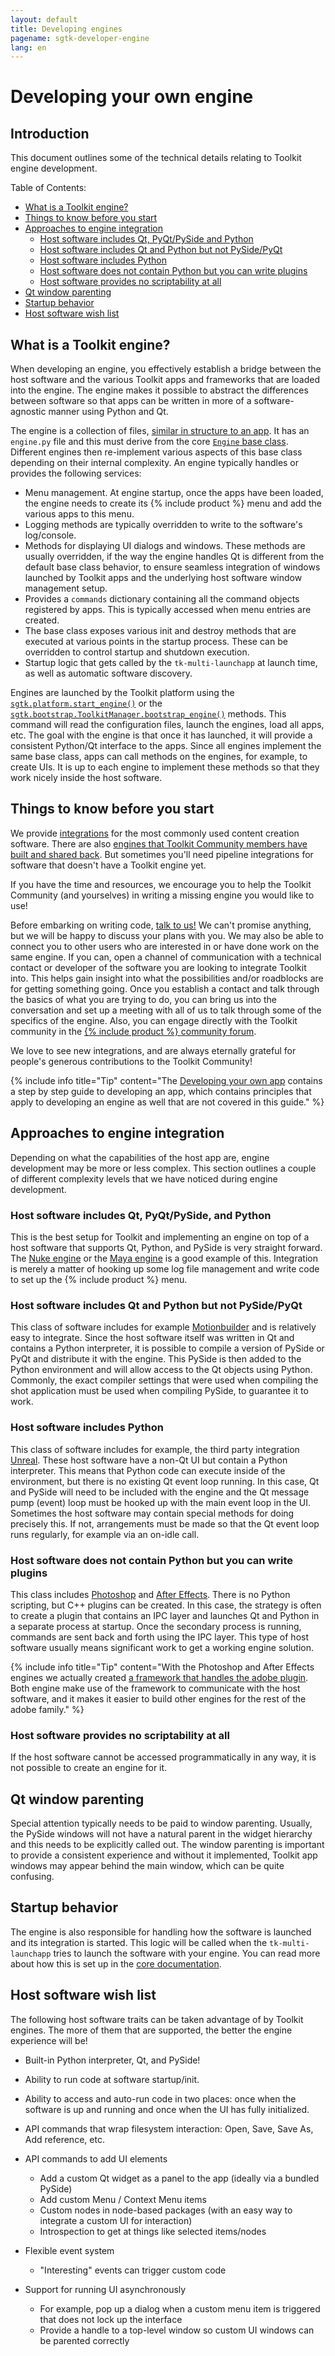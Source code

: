 ```yaml
---
layout: default
title: Developing engines
pagename: sgtk-developer-engine
lang: en
---
```


# Developing your own engine

## Introduction
This document outlines some of the technical details relating to Toolkit engine development.

Table of Contents:
- [What is a Toolkit engine?](#what-is-a-toolkit-engine)
- [Things to know before you start](#things-to-know-before-you-start)
- [Approaches to engine integration](#approaches-to-engine-integration)
    - [Host software includes Qt, PyQt/PySide and Python](#host-software-includes-qt-pyqtpyside-and-python)
    - [Host software includes Qt and Python but not PySide/PyQt](#host-software-includes-qt-and-python-but-not-pysidepyqt)
    - [Host software includes Python](#host-software-includes-python)
    - [Host software does not contain Python but you can write plugins](#host-software-does-not-contain-python-but-you-can-write-plugins)
    - [Host software provides no scriptability at all](#host-software-provides-no-scriptability-at-all)
- [Qt window parenting](#qt-window-parenting)
- [Startup behavior](#startup-behavior)
- [Host software wish list](#host-software-wish-list)

## What is a Toolkit engine?
When developing an engine, you effectively establish a bridge between the host software and the various Toolkit apps and frameworks that are loaded into the engine. 
The engine makes it possible to abstract the differences between software so that apps can be written in more of a software-agnostic manner using Python and Qt.

The engine is a collection of files, [similar in structure to an app](sgtk-developer-app.md#anatomy-of-the-template-starter-app). It has an `engine.py` file and this must derive from the core [`Engine` base class](https://github.com/shotgunsoftware/tk-core/blob/master/python/tank/platform/engine.py). 
Different engines then re-implement various aspects of this base class depending on their internal complexity. 
An engine typically handles or provides the following services:

- Menu management. At engine startup, once the apps have been loaded, the engine needs to create its {% include product %} menu and add the various apps to this menu.
- Logging methods are typically overridden to write to the software's log/console.
- Methods for displaying UI dialogs and windows. These methods are usually overridden, if the way the engine handles Qt is different from the default base class behavior, to ensure seamless integration of windows launched by Toolkit apps and the underlying host software window management setup.
- Provides a `commands` dictionary containing all the command objects registered by apps. This is typically accessed when menu entries are created.
- The base class exposes various init and destroy methods that are executed at various points in the startup process. These can be overridden to control startup and shutdown execution.
- Startup logic that gets called by the `tk-multi-launchapp` at launch time, as well as automatic software discovery.

Engines are launched by the Toolkit platform using the [`sgtk.platform.start_engine()`](https://developer.shotgridsoftware.com/tk-core/platform.html#sgtk.platform.start_engine)  or the [`sgtk.bootstrap.ToolkitManager.bootstrap_engine()`](https://developer.shotgridsoftware.com/tk-core/initializing.html#sgtk.bootstrap.ToolkitManager.bootstrap_engine) methods. 
This command will read the configuration files, launch the engines, load all apps, etc.
The goal with the engine is that once it has launched, it will provide a consistent Python/Qt interface to the apps. 
Since all engines implement the same base class, apps can call methods on the engines, for example, to create UIs. 
It is up to each engine to implement these methods so that they work nicely inside the host software.

## Things to know before you start

We provide [integrations](https://developer.shotgridsoftware.com/162eaa4b/) for the most commonly used content creation software.
There are also [engines that Toolkit Community members have built and shared back](https://developer.shotgridsoftware.com/58a557ee/). But sometimes you'll need pipeline integrations for software that doesn't have a Toolkit engine yet. 

If you have the time and resources, we encourage you to help the Toolkit Community (and yourselves) in writing a missing engine you would like to use!

Before embarking on writing code, [talk to us!](https://knowledge.autodesk.com/contact-support) We can't promise anything, but we will be happy to discuss your plans with you. 
We may also be able to connect you to other users who are interested in or have done work on the same engine.
If you can, open a channel of communication with a technical contact or developer of the software you are looking to integrate Toolkit into. 
This helps gain insight into what the possibilities and/or roadblocks are for getting something going. 
Once you establish a contact and talk through the basics of what you are trying to do, you can bring us into the conversation and set up a meeting with all of us to talk through some of the specifics of the engine.
Also, you can engage directly with the Toolkit community in the [{% include product %} community forum](https://community.shotgridsoftware.com/c/pipeline). 

We love to see new integrations, and are always eternally grateful for people's generous contributions to the Toolkit Community!

{% include info title="Tip" content="The [Developing your own app](sgtk-developer-app.md) contains a step by step guide to developing an app, which contains principles that apply to developing an engine as well that are not covered in this guide." %}

## Approaches to engine integration

Depending on what the capabilities of the host app are, engine development may be more or less complex. 
This section outlines a couple of different complexity levels that we have noticed during engine development.


### Host software includes Qt, PyQt/PySide, and Python
This is the best setup for Toolkit and implementing an engine on top of a host software that supports Qt, Python, and PySide is very straight forward. 
The [Nuke engine](https://github.com/shotgunsoftware/tk-nuke) or the [Maya engine](https://github.com/shotgunsoftware/tk-maya) is a good example of this. Integration is merely a matter of hooking up some log file management and write code to set up the {% include product %} menu.


### Host software includes Qt and Python but not PySide/PyQt
This class of software includes for example [Motionbuilder](https://github.com/shotgunsoftware/tk-motionbuilder) and is relatively easy to integrate. 
Since the host software itself was written in Qt and contains a Python interpreter, it is possible to compile a version of PySide or PyQt and distribute it with the engine.
This PySide is then added to the Python environment and will allow access to the Qt objects using Python. 
Commonly, the exact compiler settings that were used when compiling the shot application must be used when compiling PySide, to guarantee it to work.


### Host software includes Python
This class of software includes for example, the third party integration [Unreal](https://github.com/ue4plugins/tk-unreal).
These host software have a non-Qt UI but contain a Python interpreter. 
This means that Python code can execute inside of the environment, but there is no existing Qt event loop running. 
In this case, Qt and PySide will need to be included with the engine and the Qt message pump (event) loop must be hooked up with the main event loop in the UI. 
Sometimes the host software may contain special methods for doing precisely this. 
If not, arrangements must be made so that the Qt event loop runs regularly, for example via an on-idle call.


### Host software does not contain Python but you can write plugins
This class includes [Photoshop](https://github.com/shotgunsoftware/tk-photoshopcc) and [After Effects](https://github.com/shotgunsoftware/tk-aftereffects).
There is no Python scripting, but C++ plugins can be created. 
In this case, the strategy is often to create a plugin that contains an IPC layer and launches Qt and Python in a separate process at startup.
 Once the secondary process is running, commands are sent back and forth using the IPC layer. 
 This type of host software usually means significant work to get a working engine solution.
 
 {% include info title="Tip" content="With the Photoshop and After Effects engines we actually created [a framework that handles the adobe plugin](https://github.com/shotgunsoftware/tk-framework-adobe).
  Both engine make use of the framework to communicate with the host software, and it makes it easier to build other engines for the rest of the adobe family." %}


### Host software provides no scriptability at all
If the host software cannot be accessed programmatically in any way, it is not possible to create an engine for it.


## Qt window parenting
Special attention typically needs to be paid to window parenting. 
Usually, the PySide windows will not have a natural parent in the widget hierarchy and this needs to be explicitly called out. 
The window parenting is important to provide a consistent experience and without it implemented, Toolkit app windows may appear behind the main window, which can be quite confusing.

## Startup behavior
The engine is also responsible for handling how the software is launched and its integration is started. 
This logic will be called when the `tk-multi-launchapp` tries to launch the software with your engine.
You can read more about how this is set up in the [core documentation](https://developer.shotgridsoftware.com/tk-core/initializing.html?highlight=create_engine_launcher#launching-software).

## Host software wish list
The following host software traits can be taken advantage of by Toolkit engines. 
The more of them that are supported, the better the engine experience will be!

- Built-in Python interpreter, Qt, and PySide!
- Ability to run code at software startup/init.
- Ability to access and auto-run code in two places: once when the software is up and running and once when the UI has fully initialized.
- API commands that wrap filesystem interaction: Open, Save, Save As, Add reference, etc.
- API commands to add UI elements

    - Add a custom Qt widget as a panel to the app (ideally via a bundled PySide)
    - Add custom Menu / Context Menu items
    - Custom nodes in node-based packages (with an easy way to integrate a custom UI for interaction)
    - Introspection to get at things like selected items/nodes
- Flexible event system
    - "Interesting" events can trigger custom code
- Support for running UI asynchronously
    - For example, pop up a dialog when a custom menu item is triggered that does not lock up the interface
    - Provide a handle to a top-level window so custom UI windows can be parented correctly